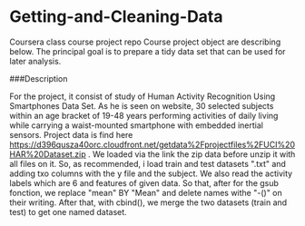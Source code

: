 # Getting-and-Cleaning-Data
Coursera class course project repo
Course project object are describing below. The principal goal is to prepare a tidy data set that can be used for later analysis. 

###Description 

For the project, it consist of study of Human Activity Recognition Using Smartphones Data Set. As he is seen on website, 30 selected subjects within an age bracket of 19-48 years performing activities of daily living while carrying a waist-mounted smartphone with embedded inertial sensors.
Project data is find here https://d396qusza40orc.cloudfront.net/getdata%2Fprojectfiles%2FUCI%20HAR%20Dataset.zip .
We loaded via the link the zip data before unzip it with all files on it. So, as recommended, i load train and test datasets ".txt" and adding txo columns with the y file and the subject. 
We also read the activity labels which are 6 and features of given data. 
So that, after for the gsub fonction, we replace "mean" BY "Mean" and delete names withe "-()" on their writing.
After that, with cbind(), we merge the two datasets (train and test) to get one named dataset. 
